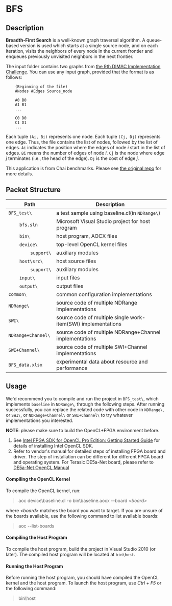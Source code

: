 # BFS

## Description
<b>Breadth-First Search</b> is a well-known graph traversal algorithm. A queue-based version is used which starts at a single source node, and on each iteration, visits the neighbors of every node in the current frontier and enqueues previously unvisited neighbors in the next frontier.

The input folder contains two graphs from [the 9th DIMAC Implementation Challenge](http://www.dis.uniroma1.it/challenge9/download.shtml "Title"). You can use any input graph, provided that the format is as follows:

```
    (Beginning of the file)
    #Nodes #Edges Source_node

    A0 B0
    A1 B1
    ...

    C0 D0
    C1 D1
    ...
```

Each tuple `(Ai, Bi)` represents one node. Each tuple `(Cj, Dj)` represents one edge. Thus, the file contains the list of nodes, followed by the list of edges. `Ai` indicates the position where the edges of node <i>i</i> start in the list of edges. `Bi` means the number of edges of node <i>i</i>. `Cj` is the node where edge <i>j</i> terminates (i.e., the head of the edge). `Dj` is the cost of edge <i>j</i>.

This application is from Chai benchmarks. Please see [the original repo](https://github.com/chai-benchmarks/chai "Title") for more details.


## Packet Structure

Path|Description
-|-
`BFS_test\` | a test sample using baseline.cl(in  `NDRange\`)
&nbsp;&nbsp;&nbsp;&nbsp;&nbsp;&nbsp;&nbsp;&nbsp;`bfs.sln` | Microsoft Visual Studio project for host program
&nbsp;&nbsp;&nbsp;&nbsp;&nbsp;&nbsp;&nbsp;&nbsp;`bin\` | host program, AOCX files
&nbsp;&nbsp;&nbsp;&nbsp;&nbsp;&nbsp;&nbsp;&nbsp;`device\` | top-level OpenCL kernel files
&nbsp;&nbsp;&nbsp;&nbsp;&nbsp;&nbsp;&nbsp;&nbsp;&nbsp;&nbsp;&nbsp;&nbsp;&nbsp;&nbsp;&nbsp;&nbsp;`support\` | auxiliary modules
&nbsp;&nbsp;&nbsp;&nbsp;&nbsp;&nbsp;&nbsp;&nbsp;`host\src\` | host source files
&nbsp;&nbsp;&nbsp;&nbsp;&nbsp;&nbsp;&nbsp;&nbsp;&nbsp;&nbsp;&nbsp;&nbsp;&nbsp;&nbsp;&nbsp;&nbsp;`support\` | auxiliary modules
&nbsp;&nbsp;&nbsp;&nbsp;&nbsp;&nbsp;&nbsp;&nbsp;`input\` | input files
&nbsp;&nbsp;&nbsp;&nbsp;&nbsp;&nbsp;&nbsp;&nbsp;`output\` | output files
`common\` | common configuration implementations
`NDRange\` | source code of multiple NDRange implementations
`SWI\` | source code of multiple single work-item(SWI) implementations
`NDRange+Channel\` | source code of multiple NDRange+Channel implementations
`SWI+Channel\` | source code of multiple SWI+Channel implementations
`BFS_data.xlsx` | experimental data about resource and performance

## Usage
We'd recommend you to compile and run the project in `BFS_test\`, which implements `baseline` in `NDRange\`, through the following steps. After running successfully, you can replace the related code with other code in `NDRange\`, or `SWI\`, or `NDRange+Channel\` or `SWI+Channel\` to try whatever implementations you interested.

**NOTE**: please make sure to build the OpenCL+FPGA environment before.
1. See [Intel FPGA SDK for OpenCL Pro Edition: Getting Started Guide](https://www.intel.com/content/www/us/en/programmable/documentation/mwh1391807309901.html#mwh1391807297091 "Title") for details of installing Intel OpenCL SDK. 
2. Refer to vendor's manual for detailed steps of installing FPGA board and driver. The step of installation can be different for different FPGA board and operating system. For Terasic DE5a-Net board, please refer to [DE5a-Net OpenCL Manual](http://download.terasic.com/downloads/cd-rom/de5a-net/linux_BSP/I2/DE5ANET_I2_OpenCL_16.1.pdf "Title")


#### Compiling the OpenCL Kernel
To compile the OpenCL kernel, run:
> aoc device\baseline.cl -o bin\baseline.aocx --board <i>\<board></i>

where <i>\<board></i> matches the board you want to target. If you are unsure of the boards available, use the following command to list available boards:
> aoc --list-boards

#### Compiling the Host Program
To compile the host program, build the project in Visual Studio 2010 (or later). The compiled host program will be located at `bin\host`.

#### Running the Host Program
Before running the host program, you should have compiled the OpenCL kernel and the host program. To launch the host program, use <i>Ctrl + F5</i> or the following command:
> bin\host

